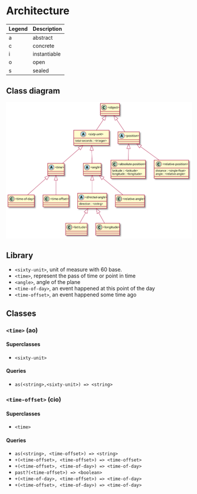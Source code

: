 # Architecture

| Legend | Description  |
| :--    | :--          |
| a      | abstract     |
| c      | concrete     |
| i      | instantiable |
| o      | open         |
| s      | sealed       |

## Class diagram

![Class diagram](./class-diagram.svg)

## Library

- `<sixty-unit>`, unit of measure with 60 base.                           
- `<time>`, represent the pass of time or point in time             
- `<angle>`, angle of the plane                                      
- `<time-of-day>`, an event happened at this point of the day              
- `<time-offset>`, an event happened some time ago                         

## Classes

### `<time>` (ao)

#### Superclasses

- `<sixty-unit>`

#### Queries

- `as(<string>,<sixty-unit>) => <string>`

### `<time-offset>` (cio)

#### Superclasses

- `<time>`

#### Queries

- `as(<string>, <time-offset>) => <string>`
- `+(<time-offset>, <time-offset>) => <time-offset>`
- `+(<time-offset>, <time-of-day>) => <time-of-day>`
- `past?(<time-offset>) => <boolean>`
- `+(<time-of-day>, <time-offset>) => <time-of-day>`
- `+(<time-offset>, <time-of-day>) => <time-of-day>`